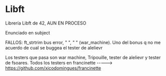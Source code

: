 # Libft
Librería Libft de 42, AUN EN PROCESO

Enunciado en subject

FALLOS: ft_strtrim bus error, "        ", " " (war_machine). Uno del bonus q no me acuerdo de cual se buggea el tester de alelievr

Los testers que pasa son war machine, Tripouille, tester de alelievr y tester de fsoares. Todos los testers en francinette -----> https://github.com/xicodomingues/francinette
